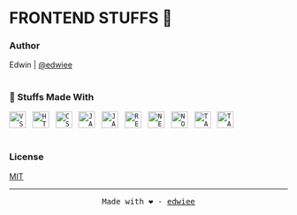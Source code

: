 # FRONTEND STUFFS 🚀

### Author
Edwin | [@edwiee](https://github.com/edwiee)

#
### 🌿 Stuffs Made With

<code><img height="30" alt="VSCODE" src="https://cdn.jsdelivr.net/gh/devicons/devicon/icons/vscode/vscode-original.svg"></code>&nbsp;&nbsp;
<code><img height="30" alt="HTML" src="https://cdn.jsdelivr.net/gh/devicons/devicon/icons/html5/html5-original.svg"></code>&nbsp;&nbsp;
<code><img height="30" alt="CSS" src="https://cdn.jsdelivr.net/gh/devicons/devicon/icons/css3/css3-original.svg"></code>&nbsp;&nbsp;
<code><img height="30" alt="JAVACRIPT" src="https://cdn.jsdelivr.net/gh/devicons/devicon/icons/javascript/javascript-original.svg"></code>&nbsp;&nbsp;
<code><img height="30" alt="JAVACRIPT" src="https://cdn.jsdelivr.net/gh/devicons/devicon/icons/typescript/typescript-original.svg"></code>&nbsp;&nbsp;
<code><img height="30" alt="REACT" src="https://cdn.jsdelivr.net/gh/devicons/devicon/icons/react/react-original.svg"></code>&nbsp;&nbsp;
<code><img height="30" alt="NEXT" src="https://cdn.jsdelivr.net/gh/devicons/devicon/icons/nextjs/nextjs-original.svg"></code>&nbsp;&nbsp;
<code><img height="30" alt="NODE" src="https://cdn.jsdelivr.net/gh/devicons/devicon/icons/nodejs/nodejs-original.svg"></code>&nbsp;&nbsp;
<code><img height="30" alt="TAILWIND" src="https://cdn.jsdelivr.net/gh/devicons/devicon/icons/tailwindcss/tailwindcss-original.svg"></code>&nbsp;&nbsp;
<code><img height="30" alt="TAILWIND" src="https://cdn.jsdelivr.net/gh/devicons/devicon/icons/bootstrap/bootstrap-original.svg"></code>&nbsp;&nbsp;

#
### License

[MIT](https://choosealicense.com/licenses/mit/)

----
<p align = "center"><samp>Made with ❤️ - <a href = "https://github.com/edwiee">edwiee</a></samp></p>
